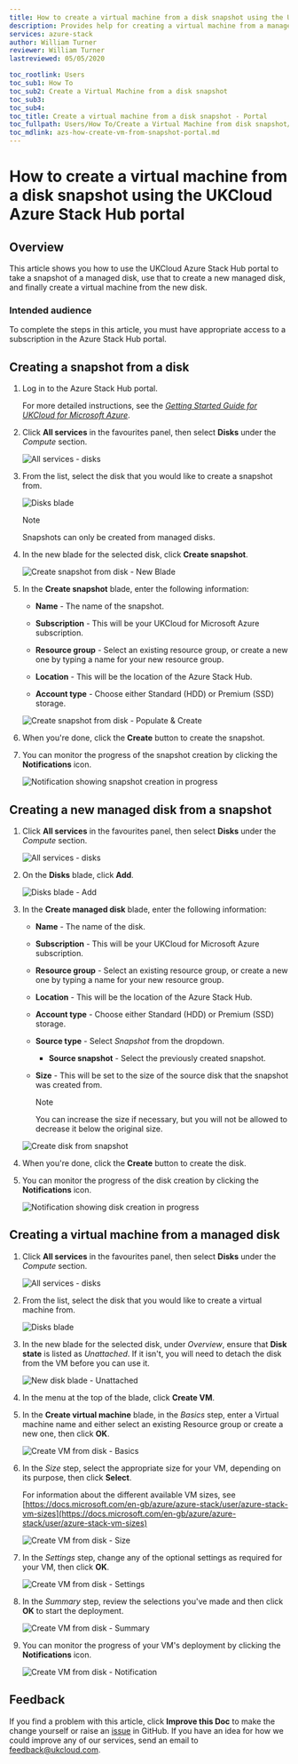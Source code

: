 ```yaml
---
title: How to create a virtual machine from a disk snapshot using the UKCloud Azure Stack Hub portal
description: Provides help for creating a virtual machine from a managed disk snapshot using the portal on UKCloud for Microsoft Azure
services: azure-stack
author: William Turner
reviewer: William Turner
lastreviewed: 05/05/2020

toc_rootlink: Users
toc_sub1: How To
toc_sub2: Create a Virtual Machine from a disk snapshot
toc_sub3:
toc_sub4:
toc_title: Create a virtual machine from a disk snapshot - Portal
toc_fullpath: Users/How To/Create a Virtual Machine from disk snapshot/azs-how-create-vm-from-snapshot-portal.md
toc_mdlink: azs-how-create-vm-from-snapshot-portal.md
---
```


# How to create a virtual machine from a disk snapshot using the UKCloud Azure Stack Hub portal

## Overview

This article shows you how to use the UKCloud Azure Stack Hub portal to take a snapshot of a managed disk, use that to create a new managed disk, and finally create a virtual machine from the new disk.

### Intended audience

To complete the steps in this article, you must have appropriate access to a subscription in the Azure Stack Hub portal.

## Creating a snapshot from a disk

1. Log in to the Azure Stack Hub portal.

    For more detailed instructions, see the [*Getting Started Guide for UKCloud for Microsoft Azure*](azs-gs.md).

2. Click **All services** in the favourites panel, then select **Disks** under the *Compute* section.

    ![All services - disks](images/azs-browser-allservices-disks.png)

3. From the list, select the disk that you would like to create a snapshot from.

    ![Disks blade](images/azs-browser-disks-list.png)

    > [!NOTE]
    > Snapshots can only be created from managed disks.

4. In the new blade for the selected disk, click **Create snapshot**.

    ![Create snapshot from disk - New Blade](images/azs-create-snapshot-disk.png)

5. In the **Create snapshot** blade, enter the following information:

    - **Name** - The name of the snapshot.

    - **Subscription** - This will be your UKCloud for Microsoft Azure subscription.

    - **Resource group** - Select an existing resource group, or create a new one by typing a name for your new resource group.

    - **Location** - This will be the location of the Azure Stack Hub.

    - **Account type** - Choose either Standard (HDD) or Premium (SSD) storage.

    ![Create snapshot from disk - Populate & Create](images/azs-browser-create-snapshot.png)

6. When you're done, click the **Create** button to create the snapshot.

7. You can monitor the progress of the snapshot creation by clicking the **Notifications** icon.

    ![Notification showing snapshot creation in progress](images/azs-browser-create-snapshot-progress.png)

## Creating a new managed disk from a snapshot

1. Click **All services** in the favourites panel, then select **Disks** under the *Compute* section.

    ![All services - disks](images/azs-browser-allservices-disks.png)

2. On the **Disks** blade, click **Add**.

    ![Disks blade - Add](images/azs-browser-disks-list-add.png)

3. In the **Create managed disk** blade, enter the following information:

    - **Name** - The name of the disk.

    - **Subscription** - This will be your UKCloud for Microsoft Azure subscription.

    - **Resource group** - Select an existing resource group, or create a new one by typing a name for your new resource group.

    - **Location** - This will be the location of the Azure Stack Hub.

    - **Account type** - Choose either Standard (HDD) or Premium (SSD) storage.

    - **Source type** - Select *Snapshot* from the dropdown.
        - **Source snapshot** - Select the previously created snapshot.

    - **Size** - This will be set to the size of the source disk that the snapshot was created from.

        > [!NOTE]
        > You can increase the size if necessary, but you will not be allowed to decrease it below the original size.

    ![Create disk from snapshot](images/azs-browser-create-disk-from-snapshot.png)

4. When you're done, click the **Create** button to create the disk.

5. You can monitor the progress of the disk creation by clicking the **Notifications** icon.

    ![Notification showing disk creation in progress](images/azs-browser-create-disk-from-snapshot-progress.png)

## Creating a virtual machine from a managed disk

1. Click **All services** in the favourites panel, then select **Disks** under the *Compute* section.

    ![All services - disks](images/azs-browser-allservices-disks.png)

2. From the list, select the disk that you would like to create a virtual machine from.

    ![Disks blade](images/azs-browser-disks-list.png)

3. In the new blade for the selected disk, under *Overview*, ensure that **Disk state** is listed as *Unattached*. If it isn't, you will need to detach the disk from the VM before you can use it.

    ![New disk blade - Unattached](images/azs-browser-disk-unattached.png)

4. In the menu at the top of the blade, click **Create VM**.

5. In the **Create virtual machine** blade, in the *Basics* step, enter a Virtual machine name and either select an existing Resource group or create a new one, then click **OK**.

    ![Create VM from disk - Basics](images/azs-browser-disk-vm-basics.png)

6. In the *Size* step, select the appropriate size for your VM, depending on its purpose, then click **Select**.

    For information about the different available VM sizes, see [https://docs.microsoft.com/en-gb/azure/azure-stack/user/azure-stack-vm-sizes](https://docs.microsoft.com/en-gb/azure/azure-stack/user/azure-stack-vm-sizes)

    ![Create VM from disk - Size](images/azs-browser-disk-vm-size.png)

7. In the *Settings* step, change any of the optional settings as required for your VM, then click **OK**.

    ![Create VM from disk - Settings](images/azs-browser-disk-vm-settings.png)

8. In the *Summary* step, review the selections you've made and then click **OK** to start the deployment.

    ![Create VM from disk - Summary](images/azs-browser-disk-vm-summary.png)

9. You can monitor the progress of your VM's deployment by clicking the **Notifications** icon.

    ![Create VM from disk - Notification](images/azs-browser-disk-vm-notification.png)

## Feedback

If you find a problem with this article, click **Improve this Doc** to make the change yourself or raise an [issue](https://github.com/UKCloud/documentation/issues) in GitHub. If you have an idea for how we could improve any of our services, send an email to <feedback@ukcloud.com>.
